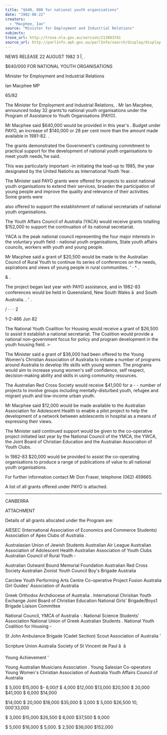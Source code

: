 ```yaml
---
title: "$640, 000 for national youth organisations"
date: "1982-08-22"
creators:
  - "Macphee, Ian"
source: "Minister for Employment and Industrial Relations"
subjects:
trove_url: http://trove.nla.gov.au/version/213893741
source_url: http://parlinfo.aph.gov.au/parlInfo/search/display/display.w3p;query=Id%3A%22media/pressrel/HPR09001423%22
---
```


 NEWS RELEASE 22 AUGUST 1982 3 Î¸  .

 $640/000 FOR NATIONAL YOUTH ORGANISATIONS

 Minister for Employment and Industrial Relations 

 Ian Macphee MP

 65/82

 The Minister for Employment and Industrial Relations, . Mr Ian Macphee, announced today 32 grants'to national youth  organisations under the Program of Assistance to Youth  Organisations (PAYO).

 Mr Macphee said $640,000 would be provided in this year's  .  Budget under PAYO, an increase of $140,000 or 28 per cent  more than the amount made available in 1981-82. .

 The grants demonstrated the Government's continuing commitment  to practical support for the development of national youth  organisations to meet youth needs,’he said.

 This was particularly important -in initiating the lead-up  to 1985, the year designated by the United Natiohs as  International Youth Year. .

 The Minister said PAYO grants were offered for projects to  assist national youth organisations to extend their services,  broaden the participation of young people and improve the  quality and relevance of their activities. Some grants were 

 also offered to support the establishment of national  secretariats of national youth organisations.

 The Youth Affairs Council of Australia (YACA)  would receive  grants totalling $152,000 to support the continuation of its  national secretariat.

 YACA is the peak national council representing the four major  interests in the voluntary youth field - national youth  organisations, State youth affairs councils, workers with  youth and young people.

 Mr Macphee said a grant of $20,500 would be made to the Australian  Council of Rural Youth to continue its series of conferences on  the needs, aspirations and views of young people in rural  communities.  ' ·  ^ .

 &  . 

 The project began last year with PAYO assistance, and in 1982-83 conferences would be held in Queensland, New South Wales â  and South Australia.  .  '  .

 /  · · · 2

 1-2-466  Jun 82

 The National Youth Coalition for Housing would receive a grant  of $26,500 to assist it establish a national secretariat. The Coalition would provide a national non-government focus for policy and program development in the youth housing field. >·

 The Minister said a grant of $36,000 had been offered to the  Young Women's Christian Association of Australia to initiate  a number of programs around Australia to develop life skills with  young women. The programs would aim to increase young women's  self confidence, self respect, decision-making ability and  skills in using community resources.

 The Australian Red Cross Society would receive $41,000 for a -  -   number of projects to involve groups including mentally-disturbed  youth, refugee and migrant youth and low-income urban youth.

 Mr Macphee said $12,000 would be made available to the Australian  Association for Adolescent Health to enable a pilot project to  help the development of a network between adolescents in  hospital as a means of expressing their views.

 The Minister said continued support would be given to the  co-operative project initiated last year by the National Council  of the YMCA, the YWCA, the Joint Board of Christian Education  and the Australian Association of Youth Clubs.

 In 1982-83 $20,000 would be provided to assist the co-operating  organisations to produce a range of publications of value to all  national youth organisations.

 For further information contact Mr Don Fraser, telephone (062) 459665.  

 A list of all grants offered under PAYO is attached.

 ******************

 CANBERRA

 ATTACHMENT

 Details of all grants allocated under the Program are:

 AIESEC (International Association of Economics  and Commerce Students) Association of Apex Clubs of Australia .

 Australasian Union of Jewish Students  Australian Air League Australian Association of Adolescent Health  Australian Association of Youth Clubs Australian Council of Rural Youth -

 Australian Outward Bound Memorial Foundation Australian Red Cross Society Australian Zionist Youth Council Boy's Brigade Australia

 Carclew Youth Performing Arts Centre Co-operative Project Fusion Australia Girl Guides' Association of Australia 

 Greek Orthodox Archdiocese of Australia  .  International Christian Youth Exchange  Joint Board of Christian Education National Girls' Brigade/Boys1  Brigade Liaison Committee 

 National Council, YMCA of Australia ·. National Science Students' Association  National Union of Greek Australian Students . National Youth Coalition for Housing - 

 St John Ambulance Brigade (Cadet Section) Scout Association of Australia '

 Scripture Union Australia Society of St Vincent de Paul â   â 

 Young Achievement '

 Young Australian Musicians Association . Young Salesian Co-operators Young Women's Christian Association of Australia  Youth Affairs Council of Australia

 $ 5,000  $15,000 $- 6,00(f $ 4,000  $12,000  $13,000  $20,500  $ 20,000  $41,000  $ 6,000  $14,000 

 $14,000  $ 20,000  $18,000  $35,000  $ 3,000  $ 5,000  $26,500  $10,000  '$33,000 

 $ 3,000  $15,000  $26,500  $ 6,000  $37,500  $ 9,000 

 $ 5,000  $16,000  $ 5,000.  $ 2,500  $36,000  $152,000

